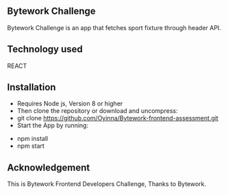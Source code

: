 ## Bytework Challenge
Bytework Challenge is an app that fetches sport fixture through header API.
## Technology used
REACT
## Installation
- Requires Node js, Version 8 or higher
- Then clone the repository or download and uncompress:
- git clone https://github.com/Oyinna/Bytework-frontend-assessment.git
- Start the App by running:
* npm install
* npm start
## Acknowledgement
This is Bytework Frontend Developers Challenge, Thanks to Bytework.
